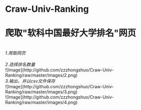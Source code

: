 # Craw-Univ-Ranking
<h1>爬取"软科中国最好大学排名"网页</h1><br>
<i>1.爬取网页</i><br>
<img src:http://github.com/zzzhongshuo/Craw-Univ-Ranking/images/1.png><br>
<i>2.选择排名数量</i><br>
![Image](http://github.com/zzzhongshuo/Craw-Univ-Ranking/raw/master/images/2.png)<br>
<i>3.输出，并以csv文件保存</i><br>
![Image](http://github.com/zzzhongshuo/Craw-Univ-Ranking/raw/master/images/3.png)<br>
![Image](http://github.com/zzzhongshuo/Craw-Univ-Ranking/raw/master/images/4.png)

